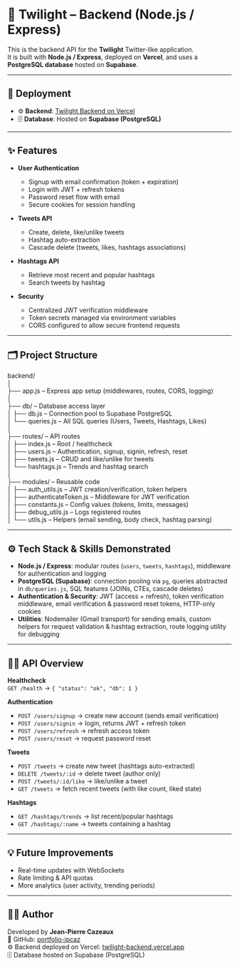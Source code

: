 # 🌙 Twilight – Backend (Node.js / Express)

This is the backend API for the **Twilight** Twitter-like application.  
It is built with **Node.js / Express**, deployed on **Vercel**, and uses a **PostgreSQL database** hosted on **Supabase**.

---

## 🚀 Deployment

- ⚙️ **Backend**: [Twilight Backend on Vercel](https://twilight-backend.vercel.app)  
- 🗄️ **Database**: Hosted on **Supabase (PostgreSQL)**  

---

## ✨ Features

- **User Authentication**
  - Signup with email confirmation (token + expiration)
  - Login with JWT + refresh tokens
  - Password reset flow with email
  - Secure cookies for session handling

- **Tweets API**
  - Create, delete, like/unlike tweets
  - Hashtag auto-extraction
  - Cascade delete (tweets, likes, hashtags associations)

- **Hashtags API**
  - Retrieve most recent and popular hashtags
  - Search tweets by hashtag

- **Security**
  - Centralized JWT verification middleware
  - Token secrets managed via environment variables
  - CORS configured to allow secure frontend requests

---

## 🗂️ Project Structure

backend/  
│  
├── app.js – Express app setup (middlewares, routes, CORS, logging)  
│  
├── db/ – Database access layer  
│   ├── db.js – Connection pool to Supabase PostgreSQL  
│   └── queries.js – All SQL queries (Users, Tweets, Hashtags, Likes)  
│  
├── routes/ – API routes  
│   ├── index.js – Root / healthcheck  
│   ├── users.js – Authentication, signup, signin, refresh, reset  
│   ├── tweets.js – CRUD and like/unlike for tweets  
│   └── hashtags.js – Trends and hashtag search  
│  
├── modules/ – Reusable code  
│   ├── auth_utils.js – JWT creation/verification, token helpers  
│   ├── authenticateToken.js – Middleware for JWT verification  
│   ├── constants.js – Config values (tokens, limits, messages)  
│   ├── debug_utils.js – Logs registered routes  
│   └── utils.js – Helpers (email sending, body check, hashtag parsing)  

---

## ⚙️ Tech Stack & Skills Demonstrated

- **Node.js / Express**: modular routes (`users`, `tweets`, `hashtags`), middleware for authentication and logging  
- **PostgreSQL (Supabase)**: connection pooling via `pg`, queries abstracted in `db/queries.js`, SQL features (JOINs, CTEs, cascade deletes)  
- **Authentication & Security**: JWT (access + refresh), token verification middleware, email verification & password reset tokens, HTTP-only cookies  
- **Utilities**: Nodemailer (Gmail transport) for sending emails, custom helpers for request validation & hashtag extraction, route logging utility for debugging  

---

## 🧑‍💻 API Overview

**Healthcheck**  
`GET /health` → `{ "status": "ok", "db": 1 }`  

**Authentication**  
- `POST /users/signup` → create new account (sends email verification)  
- `POST /users/signin` → login, returns JWT + refresh token  
- `POST /users/refresh` → refresh access token  
- `POST /users/reset` → request password reset  

**Tweets**  
- `POST /tweets` → create new tweet (hashtags auto-extracted)  
- `DELETE /tweets/:id` → delete tweet (author only)  
- `POST /tweets/:id/like` → like/unlike a tweet  
- `GET /tweets` → fetch recent tweets (with like count, liked state)  

**Hashtags**  
- `GET /hashtags/trends` → list recent/popular hashtags  
- `GET /hashtags/:name` → tweets containing a hashtag  

---

## 💡 Future Improvements

- Real-time updates with WebSockets  
- Rate limiting & API quotas  
- More analytics (user activity, trending periods)  

---

## 👨‍💻 Author

Developed by **Jean-Pierre Cazeaux**  
📌 GitHub: [portfolio-jpcaz](https://github.com/portfolio-jpcaz)  
⚙️ Backend deployed on Vercel: [twilight-backend.vercel.app](https://twilight-backend.vercel.app)  
🗄️ Database hosted on Supabase (PostgreSQL)  
